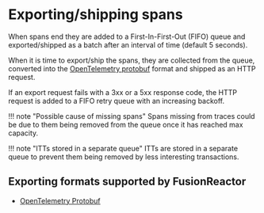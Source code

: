 # Exporting/shipping spans
When spans end they are added to a First-In-First-Out (FIFO) queue and exported/shipped as a batch after an interval of time (default 5 seconds).

When it is time to export/ship the spans, they are collected from the queue, converted into the [OpenTelemetry protobuf](https://github.com/open-telemetry/opentelemetry-proto/blob/bacfe08d84e21fb2a779e302d12e8dfeb67e7b86/opentelemetry/proto/trace/v1/trace.proto) format and shipped as an HTTP request.

If an export request fails with a 3xx or a 5xx response code, the HTTP request is added to a FIFO retry queue with an increasing backoff.

!!! note "Possible cause of missing spans"
    Spans missing from traces could be due to them being removed from the queue once it has reached max capacity.

!!! note "ITTs stored in a separate queue"
    ITTs are stored in a separate queue to prevent them being removed by less interesting transactions.

## Exporting formats supported by FusionReactor
- [OpenTelemetry Protobuf](https://github.com/open-telemetry/opentelemetry-proto/blob/bacfe08d84e21fb2a779e302d12e8dfeb67e7b86/opentelemetry/proto/trace/v1/trace.proto)
